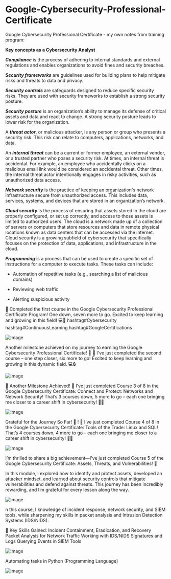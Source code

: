 # Google-Cybersecurity-Professional-Certificate
Google Cybersecurity Professional Certificate - my own notes from training program:

<b> Key concepts as a Cybersecurity Analyst </b>

**_Compliance_** is the process of adhering to internal standards and external regulations and enables organizations to avoid fines and security breaches.

_**Security frameworks**_ are guidelines used for building plans to help mitigate risks and threats to data and privacy.

_**Security controls**_ are safeguards designed to reduce specific security risks. They are used with security frameworks to establish a strong security posture.

_**Security posture**_ is an organization’s ability to manage its defense of critical assets and data and react to change. A strong security posture leads to lower risk for the organization.

A _**threat actor**_, or malicious attacker, is any person or group who presents a security risk. This risk can relate to computers, applications, networks, and data.

An _**internal threat**_ can be a current or former employee, an external vendor, or a trusted partner who poses a security risk. At times, an internal threat is accidental. For example, an employee who accidentally clicks on a malicious email link would be considered an accidental threat. Other times, the internal threat actor intentionally engages in risky activities, such as unauthorized data access.

_**Network security**_ is the practice of keeping an organization's network infrastructure secure from unauthorized access. This includes data, services, systems, and devices that are stored in an organization’s network.

_**Cloud security**_ is the process of ensuring that assets stored in the cloud are properly configured, or set up correctly, and access to those assets is limited to authorized users. The cloud is a network made up of a collection of servers or computers that store resources and data in remote physical locations known as data centers that can be accessed via the internet. Cloud security is a growing subfield of cybersecurity that specifically focuses on the protection of data, applications, and infrastructure in the cloud.

_**Programming**_ is a process that can be used to create a specific set of instructions for a computer to execute tasks. These tasks can include:

- Automation of repetitive tasks (e.g., searching a list of malicious domains)

- Reviewing web traffic 

- Alerting suspicious activity

<b></b>

🎉 Completed the first course in the Google Cybersecurity Professional Certificate Program! One down, seven more to go. Excited to keep learning and growing in this field! 💻🔐 hashtag#Cybersecurity hashtag#ContinuousLearning hashtag#GoogleCertifications

![image](https://github.com/user-attachments/assets/7f09176e-89c6-4ecc-a116-0049dbd0a1e0)

Another milestone achieved on my journey to earning the Google Cybersecurity Professional Certificate! 🎉 🙏 
I've just completed the second course – one step closer, six more to go! Excited to keep learning and growing in this dynamic field. 💻🔒

![image](https://github.com/user-attachments/assets/35a78c76-5e9b-43c7-a455-94300f0063d9)

🎉 Another Milestone Achieved! 🎉
I’ve just completed Course 3 of 8 in the Google Cybersecurity Certificate: Connect and Protect: Networks and Network Security! That’s 3 courses down, 5 more to go – each one bringing me closer to a career shift in cybersecurity! 🚀💼

![image](https://github.com/user-attachments/assets/49bebb39-22f5-4306-a0f4-6b2c815ca795)

Grateful for the Journey So Far! 🙌 ! 🎉
I’ve just completed Course 4 of 8 in the Google Cybersecurity Certificate: Tools of the Trade: Linux and SQL! That’s 4 courses down, 4 more to go – each one bringing me closer to a career shift in cybersecurity! 🚀💼

![image](https://github.com/user-attachments/assets/3dc38297-2118-46c1-8d7f-f6cd10a57e04)

I’m thrilled to share a big achievement—I've just completed Course 5 of the Google Cybersecurity Certificate: Assets, Threats, and Vulnerabilities! 🎉

In this module, I explored how to identify and protect assets, developed an attacker mindset, and learned about security controls that mitigate vulnerabilities and defend against threats. This journey has been incredibly rewarding, and I’m grateful for every lesson along the way.

![image](https://github.com/user-attachments/assets/9d946c3c-af1f-4b03-be77-3e7ebd152985)

n this course, I knowledge of incident response, network security, and SIEM tools, while sharpening my skills in packet analysis and Intrusion Detection Systems (IDS/NIDS). 

🧠 Key Skills Gained:
Incident Containment, Eradication, and Recovery
Packet Analysis for Network Traffic
Working with IDS/NIDS Signatures and Logs
Querying Events in SIEM Tools

![image](https://github.com/user-attachments/assets/59e469d0-2b47-4030-a2cd-e38aeb9c4f3a)

Automating tasks in Python (Programming Language)

![image](https://github.com/user-attachments/assets/ab82d9a3-0b23-451e-9386-518a5db3bb03)







